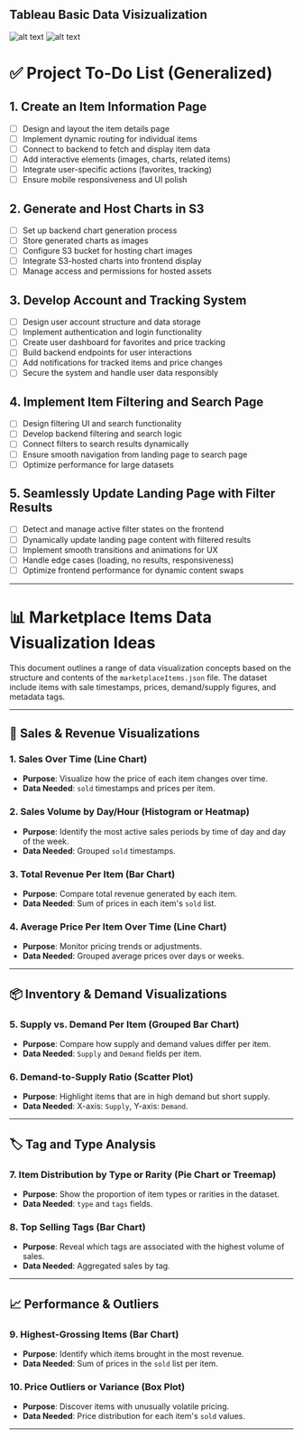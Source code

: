 ## Tableau Basic Data Visizualization 
![alt text](https://raw.githubusercontent.com/jackkbowen/R6-Market-Tracker/refs/heads/main/SiegeData1.png)
![alt text](https://raw.githubusercontent.com/jackkbowen/R6-Market-Tracker/refs/heads/main/SiegeData2.png)

# ✅ Project To-Do List (Generalized)

## 1. Create an Item Information Page
- [ ] Design and layout the item details page
- [ ] Implement dynamic routing for individual items
- [ ] Connect to backend to fetch and display item data
- [ ] Add interactive elements (images, charts, related items)
- [ ] Integrate user-specific actions (favorites, tracking)
- [ ] Ensure mobile responsiveness and UI polish

## 2. Generate and Host Charts in S3
- [ ] Set up backend chart generation process
- [ ] Store generated charts as images
- [ ] Configure S3 bucket for hosting chart images
- [ ] Integrate S3-hosted charts into frontend display
- [ ] Manage access and permissions for hosted assets

## 3. Develop Account and Tracking System
- [ ] Design user account structure and data storage
- [ ] Implement authentication and login functionality
- [ ] Create user dashboard for favorites and price tracking
- [ ] Build backend endpoints for user interactions
- [ ] Add notifications for tracked items and price changes
- [ ] Secure the system and handle user data responsibly

## 4. Implement Item Filtering and Search Page
- [ ] Design filtering UI and search functionality
- [ ] Develop backend filtering and search logic
- [ ] Connect filters to search results dynamically
- [ ] Ensure smooth navigation from landing page to search page
- [ ] Optimize performance for large datasets

## 5. Seamlessly Update Landing Page with Filter Results
- [ ] Detect and manage active filter states on the frontend
- [ ] Dynamically update landing page content with filtered results
- [ ] Implement smooth transitions and animations for UX
- [ ] Handle edge cases (loading, no results, responsiveness)
- [ ] Optimize frontend performance for dynamic content swaps

---



# 📊 Marketplace Items Data Visualization Ideas

This document outlines a range of data visualization concepts based on the structure and contents of the `marketplaceItems.json` file. The dataset include items with sale timestamps, prices, demand/supply figures, and metadata tags.

---

## 🛒 Sales & Revenue Visualizations

### 1. Sales Over Time (Line Chart)
- **Purpose**: Visualize how the price of each item changes over time.
- **Data Needed**: `sold` timestamps and prices per item.

### 2. Sales Volume by Day/Hour (Histogram or Heatmap)
- **Purpose**: Identify the most active sales periods by time of day and day of the week.
- **Data Needed**: Grouped `sold` timestamps.

### 3. Total Revenue Per Item (Bar Chart)
- **Purpose**: Compare total revenue generated by each item.
- **Data Needed**: Sum of prices in each item's `sold` list.

### 4. Average Price Per Item Over Time (Line Chart)
- **Purpose**: Monitor pricing trends or adjustments.
- **Data Needed**: Grouped average prices over days or weeks.

---

## 📦 Inventory & Demand Visualizations

### 5. Supply vs. Demand Per Item (Grouped Bar Chart)
- **Purpose**: Compare how supply and demand values differ per item.
- **Data Needed**: `Supply` and `Demand` fields per item.

### 6. Demand-to-Supply Ratio (Scatter Plot)
- **Purpose**: Highlight items that are in high demand but short supply.
- **Data Needed**: X-axis: `Supply`, Y-axis: `Demand`.

---

## 🏷️ Tag and Type Analysis

### 7. Item Distribution by Type or Rarity (Pie Chart or Treemap)
- **Purpose**: Show the proportion of item types or rarities in the dataset.
- **Data Needed**: `type` and `tags` fields.

### 8. Top Selling Tags (Bar Chart)
- **Purpose**: Reveal which tags are associated with the highest volume of sales.
- **Data Needed**: Aggregated sales by tag.

---

## 📈 Performance & Outliers

### 9. Highest-Grossing Items (Bar Chart)
- **Purpose**: Identify which items brought in the most revenue.
- **Data Needed**: Sum of prices in the `sold` list per item.

### 10. Price Outliers or Variance (Box Plot)
- **Purpose**: Discover items with unusually volatile pricing.
- **Data Needed**: Price distribution for each item's `sold` values.

---

